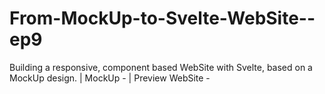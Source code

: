 # From-MockUp-to-Svelte-WebSite--ep9
Building a responsive, component based WebSite with Svelte, based on a MockUp design. | MockUp -   | Preview WebSite -

